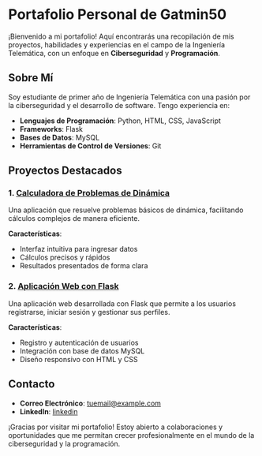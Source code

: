 # Portafolio Personal de Gatmin50

¡Bienvenido a mi portafolio! Aquí encontrarás una recopilación de mis proyectos, habilidades y experiencias en el campo de la Ingeniería Telemática, con un enfoque en **Ciberseguridad** y **Programación**.

## Sobre Mí

Soy estudiante de primer año de Ingeniería Telemática con una pasión por la ciberseguridad y el desarrollo de software. Tengo experiencia en:

- **Lenguajes de Programación**: Python, HTML, CSS, JavaScript
- **Frameworks**: Flask
- **Bases de Datos**: MySQL
- **Herramientas de Control de Versiones**: Git

## Proyectos Destacados

### 1. [Calculadora de Problemas de Dinámica](https://github.com/Gatmin50/Calculadora-de-problemas-de-dinamica)

Una aplicación que resuelve problemas básicos de dinámica, facilitando cálculos complejos de manera eficiente.

**Características**:
- Interfaz intuitiva para ingresar datos
- Cálculos precisos y rápidos
- Resultados presentados de forma clara

### 2. [Aplicación Web con Flask](https://github.com/Gatmin50/Flask-Web-App)

Una aplicación web desarrollada con Flask que permite a los usuarios registrarse, iniciar sesión y gestionar sus perfiles.

**Características**:
- Registro y autenticación de usuarios
- Integración con base de datos MySQL
- Diseño responsivo con HTML y CSS

## Contacto

- **Correo Electrónico**: [tuemail@example.com](mailto:tuemail@example.com)
- **LinkedIn**: [linkedin](https://linkedin.com/in/antonio-luna-benítez-b0260231b)

¡Gracias por visitar mi portafolio! Estoy abierto a colaboraciones y oportunidades que me permitan crecer profesionalmente en el mundo de la ciberseguridad y la programación.
